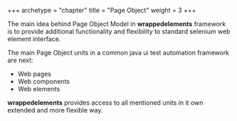 +++
archetype = "chapter"
title = "Page Object"
weight = 3
+++

The main idea behind Page Object Model in **wrappedelements** framework is to provide additional functionality and flexibility to standard selenium web element interface.

The main Page Object units in a common java ui test automation framework are next:
- Web pages
- Web components
- Web elements

**wrappedelements** provides access to all mentioned units in it own extended and more flexible way.

